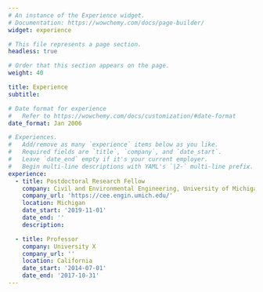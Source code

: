 ```yaml
---
# An instance of the Experience widget.
# Documentation: https://wowchemy.com/docs/page-builder/
widget: experience

# This file represents a page section.
headless: true

# Order that this section appears on the page.
weight: 40

title: Experience
subtitle:

# Date format for experience
#   Refer to https://wowchemy.com/docs/customization/#date-format
date_format: Jan 2006

# Experiences.
#   Add/remove as many `experience` items below as you like.
#   Required fields are `title`, `company`, and `date_start`.
#   Leave `date_end` empty if it's your current employer.
#   Begin multi-line descriptions with YAML's `|2-` multi-line prefix.
experience:
  - title: Postdoctoral Research Fellow
    company: Civil and Environmental Engineering, University of Michigan, Ann Arbor
    company_url: 'https://cee.engin.umich.edu/'
    location: Michigan
    date_start: '2019-11-01'
    date_end: ''
    description: 

  - title: Professor
    company: University X
    company_url: ''
    location: California
    date_start: '2014-07-01'
    date_end: '2017-10-31'
---
```

